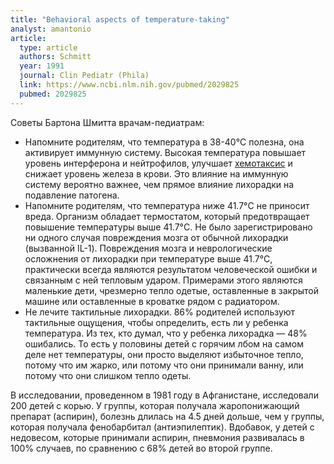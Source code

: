 ```yaml
---
title: "Behavioral aspects of temperature-taking"
analyst: amantonio
article:
  type: article
  authors: Schmitt
  year: 1991
  journal: Clin Pediatr (Phila)
  link: https://www.ncbi.nlm.nih.gov/pubmed/2029825
  pubmed: 2029825
---
```


Советы Бартона Шмитта врачам-педиатрам:
- Напомните родителям, что температура в 38-40°C полезна, она активирует иммунную систему. Высокая температура повышает уровень интерферона и нейтрофилов, улучшает [хемотаксис](https://ru.wikipedia.org/wiki/Хемотаксис) и снижает уровень железа в крови. Это влияние на иммунную систему вероятно важнее, чем прямое влияние лихорадки на подавление патогена.
- Напомните родителям, что температура ниже 41.7°C не приносит вреда. Организм обладает термостатом, который предотвращает повышение температуры выше 41.7°C. Не было зарегистрировано ни одного случая повреждения мозга от обычной лихорадки (вызванной IL-1). Повреждения мозга и неврологические осложнения от лихорадки при температуре выше 41.7°C, практически всегда являются результатом человеческой ошибки и связанным с ней тепловым ударом. Примерами этого являются маленькие дети, чрезмерно тепло одетые, оставленные в закрытой машине или оставленные в кроватке рядом с радиатором.
- Не лечите тактильные лихорадки. 86% родителей используют тактильные ощущения, чтобы определить, есть ли у ребенка температура. Из тех, кто думал, что у ребенка лихорадка — 48% ошибались. То есть у половины детей с горячим лбом на самом деле нет температуры, они просто выделяют избыточное тепло, потому что им жарко, или потому что они принимали ванну, или потому что они слишком тепло одеты.

В исследовании, проведенном в 1981 году в Афганистане, исследовали 200 детей с корью. У группы, которая получала жаропонижающий препарат (аспирин), болезнь длилась на 4.5 дней дольше, чем у группы, которая получала фенобарбитал (антиэпилептик). Вдобавок, у детей с недовесом, которые принимали аспирин, пневмония развивалась в 100% случаев, по сравнению с 68% детей во второй группе.
